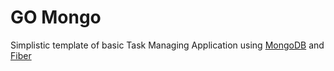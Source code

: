 # GO Mongo
Simplistic template of basic Task Managing Application using [MongoDB](https://docs.mongodb.com/drivers/go/v1.7/) and [Fiber](https://docs.gofiber.io/)